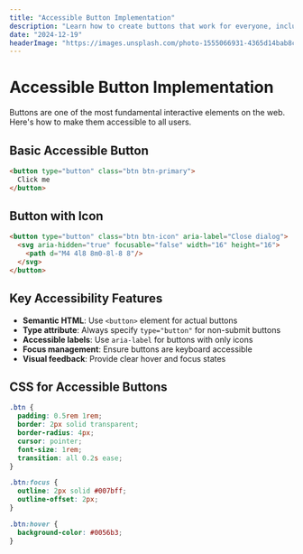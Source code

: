 ```yaml
---
title: "Accessible Button Implementation"
description: "Learn how to create buttons that work for everyone, including keyboard and screen reader users."
date: "2024-12-19"
headerImage: "https://images.unsplash.com/photo-1555066931-4365d14bab8c?auto=format&fit=crop&w=1200&q=80"
---
```


# Accessible Button Implementation

Buttons are one of the most fundamental interactive elements on the web. Here's how to make them accessible to all users.

## Basic Accessible Button

```html
<button type="button" class="btn btn-primary">
  Click me
</button>
```

## Button with Icon

```html
<button type="button" class="btn btn-icon" aria-label="Close dialog">
  <svg aria-hidden="true" focusable="false" width="16" height="16">
    <path d="M4 4l8 8m0-8l-8 8"/>
  </svg>
</button>
```

## Key Accessibility Features

- **Semantic HTML**: Use `<button>` element for actual buttons
- **Type attribute**: Always specify `type="button"` for non-submit buttons
- **Accessible labels**: Use `aria-label` for buttons with only icons
- **Focus management**: Ensure buttons are keyboard accessible
- **Visual feedback**: Provide clear hover and focus states

## CSS for Accessible Buttons

```css
.btn {
  padding: 0.5rem 1rem;
  border: 2px solid transparent;
  border-radius: 4px;
  cursor: pointer;
  font-size: 1rem;
  transition: all 0.2s ease;
}

.btn:focus {
  outline: 2px solid #007bff;
  outline-offset: 2px;
}

.btn:hover {
  background-color: #0056b3;
}
``` 